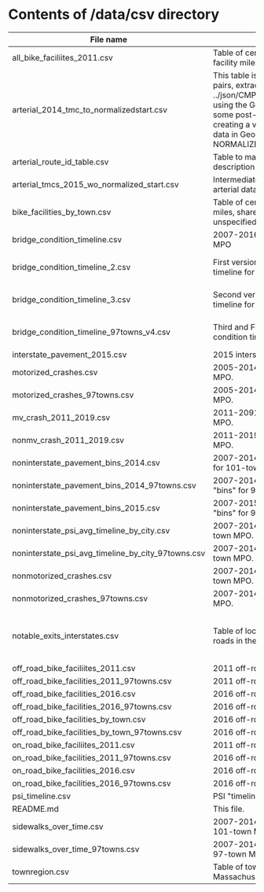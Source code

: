 # Contents of /data/csv directory

File name | Description | Notes
----------|-------------|------
all_bike_faciliites_2011.csv | Table of centerline miles, and on- and off-road bike facility miles, by town, in 2011. | 
arterial_2014_tmc_to_normalizedstart.csv | This table is a list of (TMC,NORMALIZEDSTART) pairs, extracted from ../json/CMP_2014_ART_ROUTES_EXT_MPO.geo.json using the Google Chrome developer console and some post-processing with Vim. It is a step towards creating a version of the 2015 arterial performance data in GeoJSON format that includes NORMALIZEDSTART (and RTE_NAME_ID) attributes. | Probably no longer needed.
arterial_route_id_table.csv | Table to map CMP route ID (RID) to textual route description (ROUTE) | 
arterial_tmcs_2015_wo_normalized_start.csv | Intermediate work product for bringing in 2015 arterial data. | __To be deleted.__
bike_facilities_by_town.csv | Table of centerline miles, bike lane miles, cycle track miles, shared use path miles, etc., by town for unspecified year. | Not clear if currently used.
bridge_condition_timeline.csv | 2007-2016 bridge condition timeline for 101-town MPO | | 
bridge_condition_timeline_2.csv | First version of 2007-2016 bridge condition timeline for 97-town MPO. | No longer used. Can be deleted.
bridge_condition_timeline_3.csv | Second version of 2007-2016 bridge condition timeline for 97-town MPO. | No longer used. Can be deleted.
bridge_condition_timeline_97towns_v4.csv | Third and FINAL version of 2007-2016 bridge condition timeline for 97-town MPO. | Used in 97-town dashboard.
interstate_pavement_2015.csv | 2015 interstate pavement condition data | |
motorized_crashes.csv | 2005-2014 motorized crash data for 101-town MPO. |  |
motorized_crashes_97towns.csv | 2005-2014 motorized crash data for 97-town MPO. | |
mv_crash_2011_2019.csv | 2011-2091 motorized crash data for 97-town MPO. |  |
nonmv_crash_2011_2019.csv | 2011-2019 non-motorized crash data for 97-town MPO. |  |
noninterstate_pavement_bins_2014.csv | 2007-2014 interstate pavement condition "bins" for 101-town MPO. | |
noninterstate_pavement_bins_2014_97towns.csv | 2007-2014 non-interstate pavement condition "bins" for 97-town MPO. | |
noninterstate_pavement_bins_2015.csv | 2007-2015 non-interstate pavement condition "bins" for 97-town MPO. | |
noninterstate_psi_avg_timeline_by_city.csv | 2007-2014 average PSI timeline for towns in 101-town MPO. | |
noninterstate_psi_avg_timeline_by_city_97towns.csv | 2007-2014 average PSI timeline for towns in 97-town MPO. | |
nonmotorized_crashes.csv | 2007-2014 non-motorized crash data for 101-town MPO. | |
nonmotorized_crashes_97towns.csv | 2007-2014 non-motorized crash data for 97-town MPO. | |
notable_exits_interstates.csv | Table of locations of "notable" exits on interstate roads in the MPO area. | Used in interstate pavement condition page. |
off_road_bike_faciliites_2011.csv | 2011 off-road bike facility data for 101-town MPO. | |
off_road_bike_facilities_2011_97towns.csv | 2011 off-road bike facility data for 97-town MPO. | |
off_road_bike_facilities_2016.csv | 2016 off-road bike facility data for 101-town MPO. | |
off_road_bike_facilities_2016_97towns.csv | 2016 off-road bike facility data for 97-town MPO. | |
off_road_bike_facilities_by_town.csv | 2016 off-road bike facility data for 101-town MPO. | |
off_road_bike_facilities_by_town_97towns.csv | 2016 off-road bike facility data for 97-town MPO. | |
on_road_bike_faciliites_2011.csv | 2011 off-road bike facility data for 101-town MPO. | |
on_road_bike_facilities_2011_97towns.csv | 2016 off-road bike facility data for 101-town MPO. | |
on_road_bike_facilities_2016.csv | 2016 off-road bike facility data for 101-town MPO. | |
on_road_bike_facilities_2016_97towns.csv | 2016 off-road bike facility data for 97-town MPO. | |
psi_timeline.csv | PSI "timeline" for interstates | |
README.md | This file. | 
sidewalks_over_time.csv | 2007-2014 sidewalk-coverage-over-time data for 101-town MPO. | |
sidewalks_over_time_97towns.csv | 2007-2014 sidewalk-coverage-over-time data for 97-town MPO. | |
townregion.csv | Table of town name and town_id for all 351 towns in Massachusetts. | Apparently unused. 
